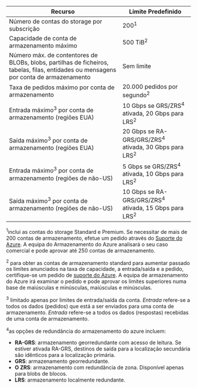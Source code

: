 | Recurso | Limite Predefinido |
| --- | --- |
| Número de contas do storage por subscrição | 200<sup>1</sup> |
| Capacidade de conta de armazenamento máximo | 500 TiB<sup>2</sup> |
| Número máx. de contentores de BLOBs, blobs, partilhas de ficheiros, tabelas, filas, entidades ou mensagens por conta de armazenamento | Sem limite |
| Taxa de pedidos máximo por conta de armazenamento | 20.000 pedidos por segundo<sup>2</sup> |
| Entrada máximo<sup>3</sup> por conta de armazenamento (regiões EUA) | 10 Gbps se GRS/ZRS<sup>4</sup> ativada, 20 Gbps para LRS<sup>2</sup> |
| Saída máximo<sup>3</sup> por conta de armazenamento (regiões EUA) | 20 Gbps se RA-GRS/GRS/ZRS<sup>4</sup> ativada, 30 Gbps para LRS<sup>2</sup> |
| Entrada máximo<sup>3</sup> por conta de armazenamento (regiões de não-US) | 5 Gbps se GRS/ZRS<sup>4</sup> ativada, 10 Gbps para LRS<sup>2</sup> |
| Saída máximo<sup>3</sup> por conta de armazenamento (regiões de não-US) | 10 Gbps se RA-GRS/GRS/ZRS<sup>4</sup> ativada, 15 Gbps para LRS<sup>2</sup> |

<sup>1</sup>inclui as contas do storage Standard e Premium. Se necessitar de mais de 200 contas de armazenamento, efetue um pedido através do [Suporte do Azure](https://azure.microsoft.com/support/faq/). A equipa do Armazenamento do Azure analisará o seu caso comercial e pode aprovar até 250 contas de armazenamento. 

<sup>2</sup> para obter as contas de armazenamento standard para aumentar passado os limites anunciados na taxa de capacidade, a entrada/saída e a pedido, certifique-se um pedido de [suporte do Azure](https://azure.microsoft.com/support/faq/). A equipa de armazenamento do Azure irá examinar o pedido e pode aprovar os limites superiores numa base de maiúsculas e minúsculas, maiúsculas e minúsculas.

<sup>3</sup> limitado apenas por limites de entrada/saída da conta. *Entrada* refere-se a todos os dados (pedidos) que está a ser enviados para uma conta de armazenamento. *Entrada* refere-se a todos os dados (respostas) recebidas de uma conta de armazenamento.  

<sup>4</sup>as opções de redundância do armazenamento do azure incluem:
* **RA-GRS**: armazenamento georredundante com acesso de leitura. Se estiver ativada RA-GRS, destinos de saída para a localização secundária são idênticos para a localização primária.
* **GRS**: armazenamento georredundante. 
* **O ZRS**: armazenamento com redundância de zona. Disponível apenas para blobs de blocos. 
* **LRS**: armazenamento localmente redundante. 
